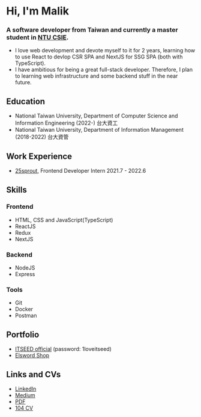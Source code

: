 # Hi, I'm Malik

### A software developer from Taiwan and currently a master student in [NTU CSIE](https://www.csie.ntu.edu.tw/). 

- I love web development and devote myself to it for 2 years, learning how to use React to devlop CSR SPA and NextJS for SSG SPA (both with TypeScript). 
- I have ambitious for being a great full-stack developer. Therefore, I plan to learning web infrastructure and some backend stuff in the near future.

## Education
- National Taiwan University, Department of Computer Science and Information Engineering (2022-) 台大資工
- National Taiwan University, Department of Information Management (2018-2022) 台大資管

## Work Experience
- [25sprout](25sprout.com), Frontend Developer Intern 2021.7 - 2022.6

## Skills
### Frontend
- HTML, CSS and JavaScript(TypeScript)
- ReactJS
- Redux
- NextJS

### Backend
- NodeJS
- Express

### Tools
- Git
- Docker
- Postman

## Portfolio
- [ITSEED official](https://stage.itseed.tw/) (password: 1loveitseed)
- [Elsword Shop](https://elshop-stage.vercel.app/)

## Links and CVs
- [LinkedIn](https://www.linkedin.com/in/malik-chang/)
- [Medium](https://malik11217.medium.com/)
- [PDF](https://drive.google.com/file/d/1D-L2MH5tagFYgt6nHjupo3pJoQkJdswu/view?usp=sharing)
- [104 CV](https://pda.104.com.tw/profile/share/bEL58cXJd6lmdNyLULnEvCFle3AXWz4g)
